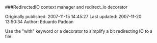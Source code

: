 ###RedirectedIO context manager and redirect_io decorator

Originally published: 2007-11-15 14:45:27
Last updated: 2007-11-20 13:50:34
Author: Eduardo Padoan

Use the "with" keyword or a decorator to simplify a bit redirecting IO to a file.